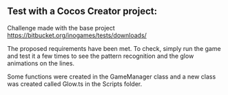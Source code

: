 ## Test with a Cocos Creator project:

Challenge made with the base project https://bitbucket.org/inogames/tests/downloads/

The proposed requirements have been met. To check, simply run the game and test it a few times to see the pattern recognition and the glow animations on the lines.

Some functions were created in the GameManager class and a new class was created called Glow.ts in the Scripts folder.